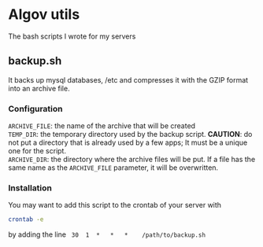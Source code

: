 # Algov utils
The bash scripts I wrote for my servers

## backup.sh
It backs up mysql databases, /etc and compresses it with the GZIP format into an archive file.

### Configuration
`ARCHIVE_FILE`: the name of the archive that will be created  
`TEMP_DIR`: the temporary directory used by the backup script. **CAUTION**: do not put a directory that is already used by a few apps; It must be a unique one for the script.  
`ARCHIVE_DIR`: the directory where the archive files will be put. If a file has the same name as the `ARCHIVE_FILE` parameter, it will be overwritten.

### Installation
You may want to add this script to the crontab of your server with

```sh
crontab -e
```

by adding the line ` 30  1  *   *   *    /path/to/backup.sh`
